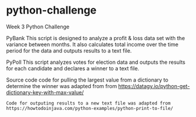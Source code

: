 # python-challenge
Week 3 Python Challenge


PyBank
    This script is designed to analyze a profit & loss data set with the variance between months. It also calculates total income over the time period for the data and outputs results to a text file.

PyPoll
    This script analyzes votes for election data and outputs the results for each candidate and declares a winner to a text file. 

Source code
    code for pulling the largest value from a dictionary to determine the winner was adapted from from https://datagy.io/python-get-dictionary-key-with-max-value/

    Code for outputing results to a new text file was adapted from https://howtodoinjava.com/python-examples/python-print-to-file/